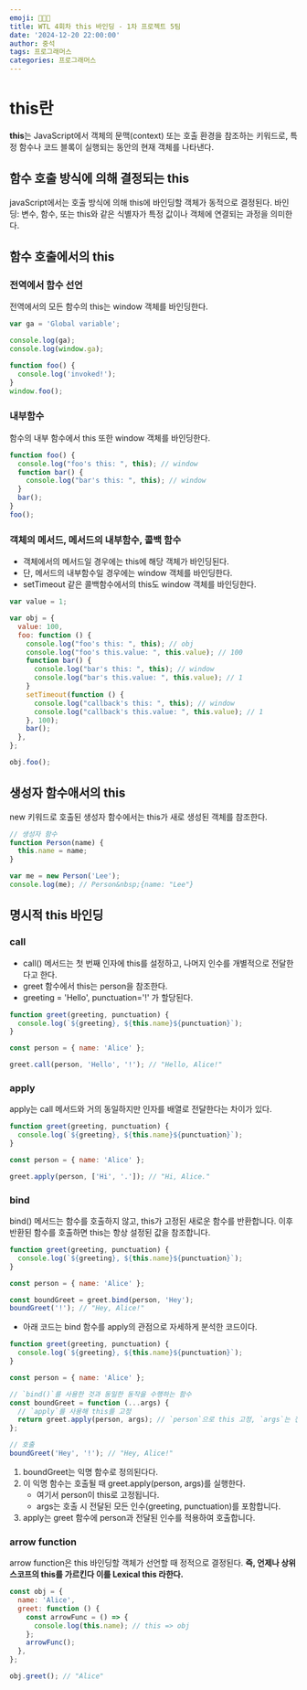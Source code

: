 ```yaml
---
emoji: 👨🏻‍💻
title: WTL 4회차 this 바인딩 - 1차 프로젝트 5팀
date: '2024-12-20 22:00:00'
author: 중석
tags: 프로그래머스
categories: 프로그래머스
---
```


# this란

**this**는 JavaScript에서 객체의 문맥(context) 또는 호출 환경을 참조하는 키워드로, 특정 함수나 코드 블록이 실행되는 동안의 현재 객체를 나타낸다.

## 함수 호출 방식에 의해 결정되는 this

javaScript에서는 호출 방식에 의해 this에 바인딩할 객체가 동적으로 결정된다.
바인딩: 변수, 함수, 또는 this와 같은 식별자가 특정 값이나 객체에 연결되는 과정을 의미한다.

## 함수 호출에서의 this

### 전역에서 함수 선언

전역에서의 모든 함수의 this는 window 객체를 바인딩한다.

```js
var ga = 'Global variable';

console.log(ga);
console.log(window.ga);

function foo() {
  console.log('invoked!');
}
window.foo();
```

### 내부함수

함수의 내부 함수에서 this 또한 window 객체를 바인딩한다.

```js
function foo() {
  console.log("foo's this: ", this); // window
  function bar() {
    console.log("bar's this: ", this); // window
  }
  bar();
}
foo();
```

### 객체의 메서드, 메서드의 내부함수, 콜백 함수

- 객체에서의 메서드일 경우에는 this에 해당 객체가 바인딩된다.
- 단, 메서드의 내부함수일 경우에는 window 객체를 바인딩한다.
- setTimeout 같은 콜백함수에서의 this도 window 객체를 바인딩한다.

```js
var value = 1;

var obj = {
  value: 100,
  foo: function () {
    console.log("foo's this: ", this); // obj
    console.log("foo's this.value: ", this.value); // 100
    function bar() {
      console.log("bar's this: ", this); // window
      console.log("bar's this.value: ", this.value); // 1
    }
    setTimeout(function () {
      console.log("callback's this: ", this); // window
      console.log("callback's this.value: ", this.value); // 1
    }, 100);
    bar();
  },
};

obj.foo();
```

## 생성자 함수애서의 this

new 키워드로 호출된 생성자 함수에서는 this가 새로 생성된 객체를 참조한다.

```js
// 생성자 함수
function Person(name) {
  this.name = name;
}

var me = new Person('Lee');
console.log(me); // Person&nbsp;{name: "Lee"}
```

## 명시적 this 바인딩

### call

- call() 메서드는 첫 번째 인자에 this를 설정하고, 나머지 인수를 개별적으로 전달한다고 한다.
- greet 함수에서 this는 person을 참조한다.
- greeting = 'Hello', punctuation='!' 가 할당된다.

```js
function greet(greeting, punctuation) {
  console.log(`${greeting}, ${this.name}${punctuation}`);
}

const person = { name: 'Alice' };

greet.call(person, 'Hello', '!'); // "Hello, Alice!"
```

### apply

apply는 call 메서드와 거의 동일하지만 인자를 배열로 전달한다는 차이가 있다.

```js
function greet(greeting, punctuation) {
  console.log(`${greeting}, ${this.name}${punctuation}`);
}

const person = { name: 'Alice' };

greet.apply(person, ['Hi', '.']); // "Hi, Alice."
```

### bind

bind() 메서드는 함수를 호출하지 않고, this가 고정된 새로운 함수를 반환합니다. 이후 반환된 함수를 호출하면 this는 항상 설정된 값을 참조합니다.

```js
function greet(greeting, punctuation) {
  console.log(`${greeting}, ${this.name}${punctuation}`);
}

const person = { name: 'Alice' };

const boundGreet = greet.bind(person, 'Hey');
boundGreet('!'); // "Hey, Alice!"
```

- 아래 코드는 bind 함수를 apply의 관점으로 자세하게 분석한 코드이다.

```js
function greet(greeting, punctuation) {
  console.log(`${greeting}, ${this.name}${punctuation}`);
}

const person = { name: 'Alice' };

// `bind()`를 사용한 것과 동일한 동작을 수행하는 함수
const boundGreet = function (...args) {
  // `apply`를 사용해 this를 고정
  return greet.apply(person, args); // `person`으로 this 고정, `args`는 전달된 인수 배열
};

// 호출
boundGreet('Hey', '!'); // "Hey, Alice!"
```

1. boundGreet는 익명 함수로 정의된다다.
2. 이 익명 함수는 호출될 때 greet.apply(person, args)를 실행한다.
   - 여기서 person이 this로 고정됩니다.
   - args는 호출 시 전달된 모든 인수(greeting, punctuation)를 포함합니다.
3. apply는 greet 함수에 person과 전달된 인수를 적용하여 호출합니다.

### arrow function

arrow function은 this 바인딩할 객체가 선언할 때 정적으로 결정된다. **즉, 언제나 상위 스코프의 this를 가르킨다 이를 Lexical this 라한다.**

```js
const obj = {
  name: 'Alice',
  greet: function () {
    const arrowFunc = () => {
      console.log(this.name); // this => obj
    };
    arrowFunc();
  },
};

obj.greet(); // "Alice"
```

```toc

```
